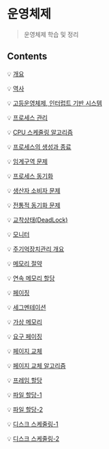 # 운영체제

> 운영체제 학습 및 정리

## Contents

💡 [개요](개요.md)

💡 [역사](역사.md)

💡 [고등운영체제, 인터럽트 기반 시스템](고등운영체제,%20인터럽트%20기반%20시스템.md)

💡 [프로세스 관리](프로세스-관리.md)

💡 [CPU 스케줄링 알고리즘](CPU-스케줄링-알고리즘.md)

💡 [프로세스의 생성과 종료](프로세스의-생성과-종료.md)

💡 [임계구역 문제](임계구역-문제.md)

💡 [프로세스 동기화](프로세스-동기화.md)

💡 [생산자 소비자 문제](생산자-소비자-문제.md)

💡 [전통적 동기화 문제](전통적-동기화-문제.md)

💡 [교착상태(DeadLock)](교착상태(deadLock).md)

💡 [모니터](모니터.md)

💡 [주기억장치관리 개요](주기억장치관리-개요.md)

💡 [메모리 절약](메모리-절약.md)

💡 [연속 메모리 할당](연속-메모리-할당.md)

💡 [페이징](페이징.md)

💡 [세그멘테이션](세그멘테이션.md)

💡 [가상 메모리](가상-메모리.md)

💡 [요구 페이징](요구-페이징.md)

💡 [페이지 교체](페이지-교체.md)

💡 [페이지 교체 알고리즘](페이지-교체-알고리즘.md)

💡 [프레임 할당](프레임-할당.md)

💡 [파일 할당-1](파일-할당-1.md)

💡 [파일 할당-2](파일-할당-2.md)

💡 [디스크 스케줄링-1](디스크-스케줄링-1.md)

💡 [디스크 스케줄링-2](디스크-스케줄링-2.md)